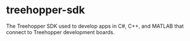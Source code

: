# treehopper-sdk
The Treehopper SDK used to develop apps in C#, C++, and MATLAB that connect to Treehopper development boards.
